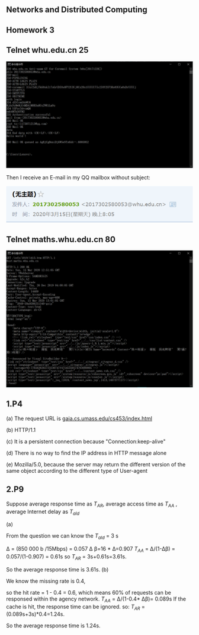 ## Networks and Distributed Computing 

## Homework 3 

## Telnet whu.edu.cn 25

![SMTP](https://github.com/HongxuanZhang/Network_Pictures/blob/master/homework3/SMPT1.png)

Then I receive an E-mail in my QQ mailbox without subject:

![SMTP2](https://github.com/HongxuanZhang/Network_Pictures/blob/master/homework3/SMPT2.png)

## Telnet maths.whu.edu.cn 80

![telnet_test](https://github.com/HongxuanZhang/Network_Pictures/blob/master/homework3/telnet.png)

## 1.P4

(a)  The request URL is <u>gaia.cs.umass.edu/cs453/index.html</u>

(b)  HTTP/1.1

(c)   It is  a persistent connection because "Connection:keep-alive"

(d)  There is no way to find the IP address in HTTP message alone

(e) Mozilla/5.0, because the server may return the different version of the same object according to the different type of User-agent

## 2.P9

Suppose average response time as *T<sub>AR</sub>*,  average access time as *T<sub>AA</sub>* , average Internet delay as *T<sub>aId</sub>*

(a)

From the question we can know the   *T<sub>aId</sub>* = 3 s

Δ = (850 000 b /15Mbps) = 0.057 
Δ β=16 * Δ=0.907
 *T<sub>AA</sub>* = Δ/(1-Δβ) = 0.057/(1-0.907) = 0.61s
so *T<sub>AR</sub>* = 3s+0.61s=3.61s. 

So the average response time is 3.61s.
(b)

We know the missing rate is 0.4,

so the hit rate = 1 - 0.4 = 0.6, which means 60% of requests can be responsed within the agency network.
*T<sub>AA</sub>* = Δ/(1-0.4\* Δβ)= 0.089s
If the cache is hit, the response time can be ignored. so:
*T<sub>AR</sub>* = (0.089s+3s)*0.4=1.24s. 

So the average response time is 1.24s. 

